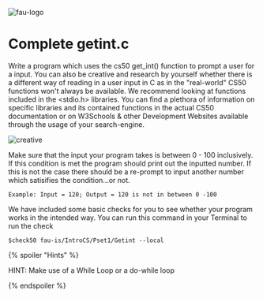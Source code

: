 ![fau-logo](https://www.fau.de/files/2016/02/fb-ww-logo-preview.jpg)
# Complete getint.c
Write a program which uses the cs50 get_int() function to prompt a user for a input. You can 
also be creative and research by yourself whether there is a different way of reading in a user input in 
C as in the "real-world" CS50 functions won't always be available. We recommend looking at functions included in the <stdio.h> libraries.
You can find a plethora of information on specific libraries and its contained functions in the actual CS50 documentation 
or on W3Schools & other Development Websites available through the usage of your search-engine.

![creative](https://2.bp.blogspot.com/-izbeT9mH_Ko/XMWi-L9lsnI/AAAAAAAAAG4/klwUnirIoSwZyIfVfxpGwvdXfju5NW_1wCLcBGAs/s320/Drake%2B27042019210354.jpg)

Make sure that the input your program takes is between 0 - 100 inclusively. If this condition is met the program should 
print out the inputted number. If this is not the case there should be a re-prompt to input another number which satisifies the condition...or not.

~~~
Example: Input = 120; Output = 120 is not in between 0 -100
~~~

We have included some basic checks for you to see whether your program works in the intended way.
You can run this command in your Terminal to run the check
~~~
$check50 fau-is/IntroCS/Pset1/Getint --local
~~~

{% spoiler "Hints" %}

HINT: Make use of a While Loop or a do-while loop

{% endspoiler %}